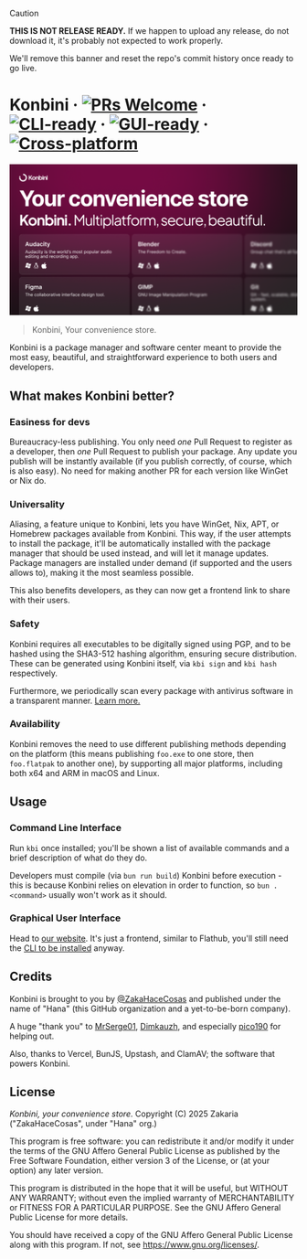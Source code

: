 > [!CAUTION]
> **THIS IS NOT RELEASE READY.** If we happen to upload any release, do not download it, it's probably not expected to work properly.
>
> We'll remove this banner and reset the repo's commit history once ready to go live.

# Konbini &middot; [![PRs Welcome](https://img.shields.io/badge/PRs-welcome-blue)](https://github.com/hanaorg/konbini/blob/master/CONTRIBUTING.md) &middot; [![CLI-ready](https://img.shields.io/badge/CLI-ready-white)](#command-line-interface) &middot; [![GUI-ready](https://img.shields.io/badge/GUI-ready-white)](#graphical-user-interface) &middot; [![Cross-platform](https://img.shields.io/badge/Cross_platform-ready-white)](#availability)

![Konbini cover](./branding/readme.png)

> Konbini, Your convenience store.

Konbini is a package manager and software center meant to provide the most easy, beautiful, and straightforward experience to both users and developers.

## What makes Konbini better?

### Easiness for devs

Bureaucracy-less publishing. You only need _one_ Pull Request to register as a developer, then _one_ Pull Request to publish your package. Any update you publish will be instantly available (if you publish correctly, of course, which is also easy). No need for making another PR for each version like WinGet or Nix do.

### Universality

Aliasing, a feature unique to Konbini, lets you have WinGet, Nix, APT, or Homebrew packages available from Konbini. This way, if the user attempts to install the package, it'll be automatically installed with the package manager that should be used instead, and will let it manage updates. Package managers are installed under demand (if supported and the users allows to), making it the most seamless possible.

This also benefits developers, as they can now get a frontend link to share with their users.

### Safety

Konbini requires all executables to be digitally signed using PGP, and to be hashed using the SHA3-512 hashing algorithm, ensuring secure distribution. These can be generated using Konbini itself, via `kbi sign` and `kbi hash` respectively.

Furthermore, we periodically scan every package with antivirus software in a transparent manner. [Learn more.](./packages/client/guard/README.md)

### Availability

Konbini removes the need to use different publishing methods depending on the platform (this means publishing `foo.exe` to one store, then `foo.flatpak` to another one), by supporting all major platforms, including both x64 and ARM in macOS and Linux.

## Usage

### Command Line Interface

Run `kbi` once installed; you'll be shown a list of available commands and a brief description of what do they do.

Developers must compile (via `bun run build`) Konbini before execution - this is because Konbini relies on elevation in order to function, so `bun . <command>` usually won't work as it should.

### Graphical User Interface

Head to [our website](https://konbini.vercel.app/). It's just a frontend, similar to Flathub, you'll still need the [CLI to be installed](#command-line-interface) anyway.

## Credits

Konbini is brought to you by [@ZakaHaceCosas](https://github.com/ZakaHaceCosas) and published under the name of "Hana" (this GitHub organization and a yet-to-be-born company).

A huge "thank you" to [MrSerge01](https://github.com/MrSerge01), [Dimkauzh](https://github.com/dimkauzh), and especially [pico190](https://github.com/pico190) for helping out.

Also, thanks to Vercel, BunJS, Upstash, and ClamAV; the software that powers Konbini.

## License

_Konbini, your convenience store._
Copyright (C) 2025 Zakaria ("ZakaHaceCosas", under "Hana" org.)

This program is free software: you can redistribute it and/or modify
it under the terms of the GNU Affero General Public License as
published by the Free Software Foundation, either version 3 of the
License, or (at your option) any later version.

This program is distributed in the hope that it will be useful,
but WITHOUT ANY WARRANTY; without even the implied warranty of
MERCHANTABILITY or FITNESS FOR A PARTICULAR PURPOSE. See the
GNU Affero General Public License for more details.

You should have received a copy of the GNU Affero General Public License
along with this program. If not, see <https://www.gnu.org/licenses/>.
